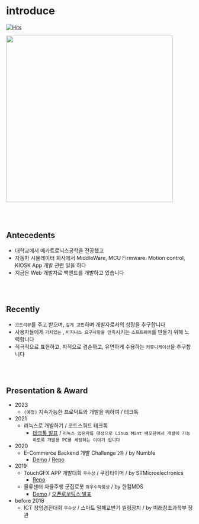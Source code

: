 # introduce

[![Hits](https://hits.seeyoufarm.com/api/count/incr/badge.svg?url=https%3A%2F%2Fgithub.com%2Fd-h-k&count_bg=%2379C83D&title_bg=%23555555&icon=&icon_color=%23E7E7E7&title=hits&edge_flat=false)](https://hits.seeyoufarm.com)

<img src="https://user-images.githubusercontent.com/31065684/243382223-b6db21de-1424-4fc2-9cc5-72c15537f688.jpeg"  width="450" />

<!----
여기까지 들어와서 이 글을 보시는 분들을 위해서 솔직히 말씀드리면요! 펌웨어는 다 개발했는데, 제 기준에 합격하지 못해서 , 이 PCB 비지니스카드 프로젝트는 싹다 드롭하고 처음부터 다시 개발하고 있습니다.
V0 - (사진속의 버전) 얼마나 예쁘게 뽑을수 있을지 POC) : 라즈베리파이 PICO (MCU) 사용, 2인치 OLED 모듈 사용 SPI 통신방식
V1 - (진행중인거) 반도체 수급 대란때문에 구하지 못했던 라즈베리파이 제로2W (리눅스 들어가는거) + 0.96 인치 OLED 디스플레이 I2C 통신방식 + 네오픽셀
   : 왜 진행을 안하고 있냐면요? 
      - 반도체 수급대란 때문에 라즈베리파이가 생산이 안되서 못만들었는데요, 2W 는 원래 1.5만원이 정가인데 아직 소량생산중이라서 20만원에 팔리고 있어서 정상가로 돌아올때까지 기다리고 있고요
      - 회사일이 너무 힘들고 바빠서 못하고 있어요 ㅠㅠ.. 집에 들어오면 맨날 열한시인데 저도 살아야죠 ㅠㅠ....

변명을 늘어놓자면.. 사실 회사에서의 일은 수단과 방법을 가리지 않고 기한내에 끝내고 퀄리티보다는 데드라인 준수와 기능추가가.. 어쩔수없이 중요하잖아요..? 
근데 개인프로젝트에서 만큼은 제가 하고싶은데로 장잉정신? 장인정신을 한껏 부려서 제가 원하는 퀄리티로 프로덕트를 만들때까지 계속 도전해보고 싶습니다..!
v1 phase 에서 퀄리티가 만족스럽다면?? 만들어드릴 분들 >> 호눅스-포비-누나-지석수석

방망이 깎던 노인이라는 수필이 떠오릅니다 
자본주의에서는 비합리적인 업무진행방식이라는걸 너무 잘알고 있습니다. 
(적어도 지금까지 경험해본) 회사에서는 감히 상상도 할수 없는 방식이고 그래서도 안되는거지만..
개인프로젝트에서만큼은 자본주의가 아니라 낭만주의를 추구하고 싶습니다...!!!!

--->

<br><br>

## Antecedents

- 대학교에서 메카트로닉스공학을 전공했고
- 자동차 시뮬레이터 회사에서 MiddleWare, MCU Firmware. Motion control, KIOSK App 개발 관련 일을 하다
- 지금은 Web 개발자로 백엔드를 개발하고 있습니다


<br><br>

## Recently
- `코드리뷰`를 주고 받으며, `깊게 고민`하며 개발자로서의 성장을 추구합니다
- 사용자들에게 `가치있는` , `비지니스 요구사항을 만족`시키는 `소프트웨어`를 만들기 위해 노력합니다
- 적극적으료 표현하고, 지적으로 겸손하고, 유연하게 수용하는 `커뮤니케이션`을 추구합니다
<!----
- 주도적적으로 참여할수 있고. Risk management 가 가능한 상황을 선호합니다

## 소개페이지
 - 1기 Embedded 포트폴리오 : [링크](https://drive.google.com/file/d/1yWhjpOxE_PQiotUmvXz2FPlcVaDWf8AC/view?usp=sharing) 
- 저를 소개합니다 : https://d-h-k.github.io
- 개발 블로그 : https://velog.io/@d-h-k
<br><br><br>
--->

<!---
## Tech

- 언어
  - [Java](https://github.com/d-h-k/Java_Playground) , 
  - [JavaScript](https://github.com/d-h-k/_Playground)
  - [Rust](https://github.com/d-h-k/_Playground)
- 웹 프레임워크
  - [Spring](https://github.com/d-h-k/Spring_PlayGround)
  - [Vue](https://github.com/d-h-k/_Playground)
  - [React](https://github.com/d-h-k/_Playground)
  - [Ktor](https://github.com/d-h-k/_Playground)
- 이외  
  - [Database](https://github.com/d-h-k/Database_Playground), 
  - [miscellaneous](https://github.com/d-h-k/_Playground)
--->

  <!---
  <img src="https://img.shields.io/badge/MongoDB-47A248?style=flat-square&logo=MongoDB&logoColor=white"/></a> &nbsp 
  <img src="https://img.shields.io/badge/C++-00599C?style=flat-square&logo=C%2B%2B&logoColor=white"/></a>&nbsp
  <img src="https://img.shields.io/badge/Vim-019733?style=flat-square&logo=Vim&logoColor=white"/></a>&nbsp
  <img src="https://user-images.githubusercontent.com/31065684/132935622-368a3869-3232-4889-83bb-ec694b4cc5c9.png" height=20/></a>&nbsp
  --->  
 
<br><br>

## Presentation & Award
- 2023
  - `(예정)` 지속가능한 프로덕트와 개발을 위하여 / 테크톡
- 2021 
  - 리눅스로 개발하기 / 코드스쿼드 테크톡
    - [테크톡 발표](https://youtu.be/mPrmi0vrlQM) / `리눅스 입문자를 대상으로 Linux Mint 배포판에서 개발이 가능하도록 개발용 PC를 세팅하는 이야기 입니다`
- 2020 
  - E-Commerce Backend 개발 Challenge `2등` / by Numble
    - [Demo](https://youtu.be/dDeGkstXIM4) / [Repo](https://github.com/d-h-k/just-board)
- 2019
  - TouchGFX APP 개발대회 `우수상` / 쿠킹타이머 / by STMicroelectronics
    - [Repo](https://github.com/d-h-k/STM32F7508) 
  - 물류센터 자율주행 군집로봇 `최우수작품상` / by 한컴MDS
    - [Demo](https://youtu.be/grBtP7XDKew)  / [오픈로보틱스 발표](https://youtu.be/XcbJECUckB8) 
- before 2018
  - ICT 창업경진대회 `우수상` / 스마트 밀폐교반기 씰링장치 / by 미래창조과학부 장관

<br><br><br>






<br><br><br><br>
<!---- 1th Ebd 포트폴리오 : (비공개) 
<p align="left"><img align="center" width="375" src="h" alt="d-h-k" />
<br><p/>  
  
  &nbsp;
&nbsp;
--->

<!---
<p align="left"><img align="center" height="175" src="https://github-readme-stats.vercel.app/api/top-langs/?username=d-h-k&layout=compact" /><br><p/>

 [링크](https://drive.google.com/file/d/1yWhjpOxE_PQiotUmvXz2FPlcVaDWf8AC/view?usp=sharing) 

[![Solved.ac
프로필](http://mazassumnida.wtf/api/mini/generate_badge?boj=kdog1503)](https://github.com/mazassumnida/mazassumnida)


<br>

[![Solved.ac
프로필](http://mazassumnida.wtf/api/v2/generate_badge?boj=kdog1503)](https://solved.ac/kdog1503)

--->
<!---
df

[![Solved.ac
프로필](http://mazassumnida.wtf/api/generate_badge?boj=kdog1503)](https://solved.ac/kdog1503)


<br><br>

<p align="center"><img align="center" height="15" src="http://mazassumnida.wtf/api/mini/generate_badge?boj=kdog1503&show_icons=true" alt="d-h-k" /><p/>
<p align="center"><img align="center" height="15" src="http://mazassumnida.wtf/api/mini/generate_badge?boj=kdog1503&show_icons=true" alt="d-h-k" /><p/>

<p align="left"><img align="center" width="350" src="http://mazassumnida.wtf/api/generate_badge?boj=kdog1503" />&nbsp;
&nbsp;<p/>

<p align="left"><img align="center" width="350" src="http://mazassumnida.wtf/api/generate_badge?boj=kdog1503" />&nbsp;
&nbsp;<p/>

<p align="center"><img align="center" height="15" src="http://@@@" alt="d-h-k" /><p/>



[![Solved.ac
프로필](http://mazassumnida.wtf/api/v2/generate_badge?boj=kdog1503)](https://solved.ac/kdog1503)
--->

